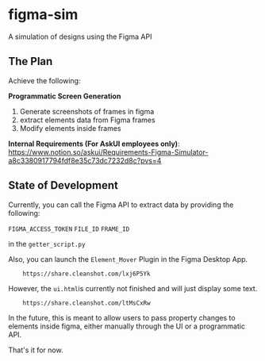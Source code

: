 # figma-sim
A simulation of designs using the Figma API

## The Plan

Achieve the following:

**Programmatic Screen Generation**
1. Generate screenshots of frames in figma
2. extract elements data from Figma frames
3. Modify elements inside frames


**Internal Requirements (For AskUI employees only)**: https://www.notion.so/askui/Requirements-Figma-Simulator-a8c3380917794fdf8e35c73dc7232d8c?pvs=4

## State of Development

Currently, you can call the Figma API to extract data by providing the following:

`FIGMA_ACCESS_TOKEN`
`FILE_ID`
`FRAME_ID`

in the `getter_script.py`

Also, you can launch the `Element_Mover` Plugin in the Figma Desktop App.

        https://share.cleanshot.com/lxj6P5Yk

However, the `ui.html`is currently not finished and will just display some text.

        https://share.cleanshot.com/ltMsCxRw

In the future, this is meant to allow users to pass property changes to elements inside figma, either manually through the UI or a programmatic API.

That's it for now.